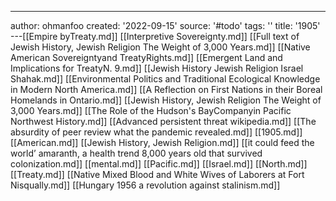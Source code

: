 ---
author: ohmanfoo
created: '2022-09-15'
source: '#todo'
tags: ''
title: '1905'
---[[Empire byTreaty.md]]
[[Interpretive Sovereignty.md]]
[[Full text of Jewish History, Jewish Religion The Weight of 3,000 Years.md]]
[[Native American Sovereigntyand TreatyRights.md]]
[[Emergent Land and Implications for TreatyN. 9.md]]
[[Jewish History Jewish Religion Israel Shahak.md]]
[[Environmental Politics and Traditional Ecological Knowledge in Modern North America.md]]
[[A Reflection on First Nations in their Boreal Homelands in Ontario.md]]
[[Jewish History, Jewish Religion The Weight of 3,000 Years.md]]
[[The Role of the Hudson's BayCompanyin Pacific Northwest History.md]]
[[Advanced persistent threat wikipedia.md]]
[[The absurdity of peer review what the pandemic revealed.md]]
[[1905.md]]
[[American.md]]
[[Jewish History, Jewish Religion.md]]
[[it could feed the world’ amaranth, a health trend 8,000 years old that survived colonization.md]]
[[mental.md]]
[[Pacific.md]]
[[Israel.md]]
[[North.md]]
[[Treaty.md]]
[[Native Mixed Blood and White Wives of Laborers at Fort Nisqually.md]]
[[Hungary 1956 a revolution against stalinism.md]]
